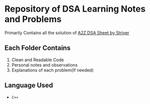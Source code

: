 # Repository of DSA Learning Notes and Problems

Primarily Contains all the solution of [A2Z DSA Sheet by Striver](https://takeuforward.org/strivers-a2z-dsa-course/strivers-a2z-dsa-course-sheet-2)

## Each Folder Contains
1. Clean and Readable Code
2. Personal notes and observations
3. Explanations of each problem(If needed)

## Language Used
- `C++`
